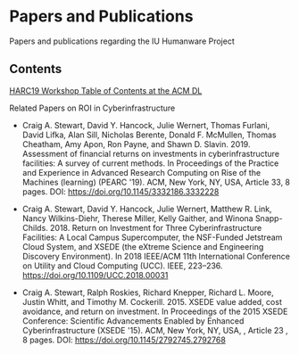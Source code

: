 # Papers and Publications
Papers and publications regarding the IU Humanware Project
## Contents
[HARC19 Workshop Table of Contents at the ACM DL](https://dl.acm.org/citation.cfm?id=3355738&picked=prox)

Related Papers on ROI in Cyberinfrastructure

- Craig A. Stewart, David Y. Hancock, Julie Wernert, Thomas Furlani, David Lifka, Alan Sill, Nicholas Berente, Donald F. McMullen, Thomas Cheatham, Amy Apon, Ron Payne, and Shawn D. Slavin. 2019. Assessment of financial returns on investments in cyberinfrastructure facilities: A survey of current methods. In Proceedings of the Practice and Experience in Advanced Research Computing on Rise of the Machines (learning) (PEARC '19). ACM, New York, NY, USA, Article 33, 8 pages. DOI: https://doi.org/10.1145/3332186.3332228

- Craig A. Stewart, David Y. Hancock, Julie Wernert, Matthew R. Link, Nancy Wilkins-Diehr, Therese Miller, Kelly Gaither, and Winona Snapp-Childs. 2018. Return on Investment for Three Cyberinfrastructure Facilities: A Local Campus Supercomputer, the NSF-Funded Jetstream Cloud System, and XSEDE (the eXtreme Science and Engineering Discovery Environment). In 2018 IEEE/ACM 11th International Conference on Utility and Cloud Computing (UCC). IEEE, 223&ndash;236. https://doi.org/10.1109/UCC.2018.00031

- Craig A. Stewart, Ralph Roskies, Richard Knepper, Richard L. Moore, Justin Whitt, and Timothy M. Cockerill. 2015. XSEDE value added, cost avoidance, and return on investment. In Proceedings of the 2015 XSEDE Conference: Scientific Advancements Enabled by Enhanced Cyberinfrastructure (XSEDE '15). ACM, New York, NY, USA, , Article 23 , 8 pages. DOI: https://doi.org/10.1145/2792745.2792768
